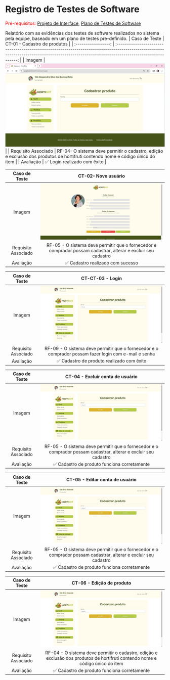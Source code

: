 # Registro de Testes de Software

<span style="color:red">Pré-requisitos: <a href="03-Projeto de Interface.md"> Projeto de Interface</a></span>, <a href="08-Plano de Testes de Software.md"> Plano de Testes de Software</a>

Relatório com as evidências dos testes de software realizados no sistema pela equipe, baseado em um plano de testes pré-definido.
|    Caso de Teste    |                                                                   CT-01 - Cadastro de produtos                                                               |
| :-----------------: | :-----------------------------------------------------------------------------------------------------------------------------------------------------------------------------------------: |
|       Imagem        | <img widt = "500px" src = "https://github.com/ICEI-PUC-Minas-PMV-ADS/pmv-ads-2023-2-e2-proj-int-t2-grupo-2-hortidot/blob/main/docs/img/CadastrarProduto.jpeg"/> |
| Requisito Associado |                          RF-04- O sistema deve permitir o cadastro, edição e exclusão dos produtos de hortifruti contendo nome e código único do item                          |
|      Avaliação      |                                                                               ✅ Login realizado com êxito                                                                     |                                                                                                           

|    Caso de Teste    |                                                                   CT-02– Novo usuário                                                              |
| :-----------------: | :-----------------------------------------------------------------------------------------------------------------------------------------------------------------------------------------: |
|       Imagem        | <img widt = "500px" src = "https://github.com/ICEI-PUC-Minas-PMV-ADS/pmv-ads-2023-2-e2-proj-int-t2-grupo-2-hortidot/blob/main/docs/img/EditarUsuario.jpeg"/> |
| Requisito Associado |                          RF-05 - O sistema deve permitir que o fornecedor e comprador possam cadastrar, alterar e excluir seu cadastro                          |
|      Avaliação      |                                                                               ✅ Cadastro realizado com sucesso                              

|    Caso de Teste    |                                                                   CT-CT-03 - Login|
| :-----------------: | :-----------------------------------------------------------------------------------------------------------------------------------------------------------------------------------------: |
|       Imagem        | <img widt = "500px" src = "https://github.com/ICEI-PUC-Minas-PMV-ADS/pmv-ads-2023-2-e2-proj-int-t2-grupo-2-hortidot/blob/main/docs/img/tela-cadastro-produtos01.jpg"/> |
| Requisito Associado |                          RF-09 - O sistema deve permitir que o fornecedor e o comprador possam fazer login com e-mail e senha                           |
|      Avaliação      |                                                                               ✅ Cadastro de produto realizado com êxito                                                                                                                                

|    Caso de Teste    |                                                                   CT-04 - Excluir conta de usuário|
| :-----------------: | :-----------------------------------------------------------------------------------------------------------------------------------------------------------------------------------------: |
|       Imagem        | <img widt = "500px" src = "https://github.com/ICEI-PUC-Minas-PMV-ADS/pmv-ads-2023-2-e2-proj-int-t2-grupo-2-hortidot/blob/main/docs/img/tela-produtos01.jpg"/> |
| Requisito Associado |                          RF-05 - O sistema deve permitir que o fornecedor e o comprador possam cadastrar, alterar e excluir seu cadastro                           |
|      Avaliação      |                                                                               ✅ Cadastro de produto funciona corretamente                                                                                                                               

|    Caso de Teste    |                                                                   CT-05 - Editar conta de usuário|
| :-----------------: | :-----------------------------------------------------------------------------------------------------------------------------------------------------------------------------------------: |
|       Imagem        | <img widt = "500px" src = "https://github.com/ICEI-PUC-Minas-PMV-ADS/pmv-ads-2023-2-e2-proj-int-t2-grupo-2-hortidot/blob/main/docs/img/tela-produtos01.jpg"/> |
| Requisito Associado |                          RF-05 - O sistema deve permitir que o fornecedor e o comprador possam cadastrar, alterar e excluir seu cadastro                          |
|      Avaliação      |                                                                               ✅ Cadastro de produto funciona corretamente                                                                                              

|    Caso de Teste    |                                                                   CT-06 - Edição de produto|
| :-----------------: | :-----------------------------------------------------------------------------------------------------------------------------------------------------------------------------------------: |
|       Imagem        | <img widt = "500px" src = "https://github.com/ICEI-PUC-Minas-PMV-ADS/pmv-ads-2023-2-e2-proj-int-t2-grupo-2-hortidot/blob/main/docs/img/tela-produtos01.jpg"/> |
| Requisito Associado |                          RF-04 - O sistema deve permitir o cadastro, edição e exclusão dos produtos de hortifruti contendo nome e código único do item                         |
|      Avaliação      |                                                                               ✅ Cadastro de produto funciona corretamente                                                                                              

